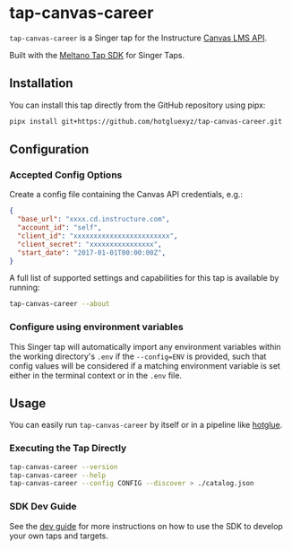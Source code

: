 # tap-canvas-career

`tap-canvas-career` is a Singer tap for the Instructure [Canvas LMS API](https://canvas.instructure.com/doc/api/index.html).

Built with the [Meltano Tap SDK](https://sdk.meltano.com) for Singer Taps.

## Installation

You can install this tap directly from the GitHub repository using pipx:

```bash
pipx install git+https://github.com/hotgluexyz/tap-canvas-career.git
```

## Configuration

### Accepted Config Options

Create a config file containing the Canvas API credentials, e.g.:

```json
{
  "base_url": "xxxx.cd.instructure.com",
  "account_id": "self",
  "client_id": "xxxxxxxxxxxxxxxxxxxxxxxx",
  "client_secret": "xxxxxxxxxxxxxxxx",
  "start_date": "2017-01-01T00:00:00Z",
}
```

A full list of supported settings and capabilities for this
tap is available by running:

```bash
tap-canvas-career --about
```

### Configure using environment variables

This Singer tap will automatically import any environment variables within the working directory's
`.env` if the `--config=ENV` is provided, such that config values will be considered if a matching
environment variable is set either in the terminal context or in the `.env` file.

## Usage

You can easily run `tap-canvas-career` by itself or in a pipeline like [hotglue](https://hotglue.com/).

### Executing the Tap Directly

```bash
tap-canvas-career --version
tap-canvas-career --help
tap-canvas-career --config CONFIG --discover > ./catalog.json
```

### SDK Dev Guide

See the [dev guide](https://sdk.meltano.com/en/latest/dev_guide.html) for more instructions on how to use the SDK to 
develop your own taps and targets.
